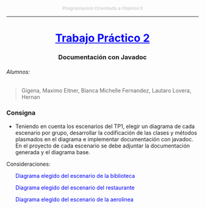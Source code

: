 <p style="text-align: center; color: lightgray; font-size: 12px;">
    <strong>Programación Orientada a Objetos II</strong>
</p>

___

<h1 style="text-align: center;color:blue"><u>Trabajo Práctico 2</u></h1>

<h3 style="text-align: center;">Documentación con Javadoc</h3>

###### Alumnos:
>Gigena, Maximo
>Eitner, Bianca Michelle
>Fernandez, Lautaro
>Lovera, Hernan
### Consigna
- Teniendo en cuenta los escenarios del TP1, elegir un diagrama de cada escenario por grupo, desarrollar la codificación de las clases y métodos plasmados en el diagrama e implementar documentación con javadoc. 
En el proyecto de cada escenario se debe adjuntar la documentación generada y el diagrama base.

Consideraciones:
<ul><p style="color: blue">Diagrama elegido del escenario de la biblioteca</p></ul>

<ul><p style="color: blue">Diagrama elegido del escenario del restaurante</p></ul>

<ul><p style="color: blue">Diagrama elegido del escenario de la aerolinea</p></ul>
